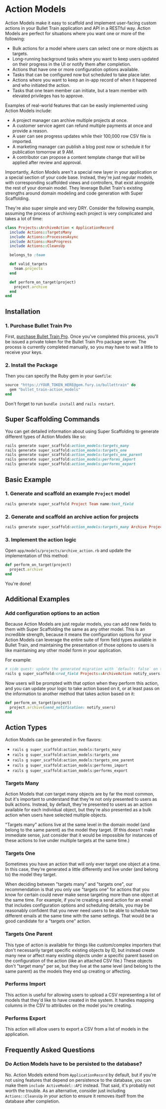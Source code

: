# Action Models

Action Models make it easy to scaffold and implement user-facing custom actions in your Bullet Train application and API in a RESTful way. Action Models are perfect for situations where you want one or more of the following:

- Bulk actions for a model where users can select one or more objects as targets.
- Long-running background tasks where you want to keep users updated on their progress in the UI or notify them after completion.
- Actions that have one or more configuration options available.
- Tasks that can be configured now but scheduled to take place later.
- Actions where you want to keep an in-app record of when it happened and who initiated the action.
- Tasks that one team member can initiate, but a team member with elevated privileges has to approve.

Examples of real-world features that can be easily implemented using Action Models include:

- A project manager can archive multiple projects at once.
- A customer service agent can refund multiple payments at once and provide a reason.
- A user can see progress updates while their 100,000 row CSV file is imported.
- A marketing manager can publish a blog post now or schedule it for publication tomorrow at 9 AM.
- A contributor can propose a content template change that will be applied after review and approval.

Importantly, Action Models aren't a special new layer in your application or a special section of your code base. Instead, they're just regular models, with corresponding scaffolded views and controllers, that exist alongside the rest of your domain model. They leverage Bullet Train's existing strengths around domain modeling and code generation with Super Scaffolding.

They're also super simple and very DRY. Consider the following example, assuming the process of archiving each project is very complicated and takes a lot of time:

```ruby
class Projects::ArchiveAction < ApplicationRecord
  include Actions::TargetsMany
  include Actions::ProcessesAsync
  include Actions::HasProgress
  include Actions::CleansUp

  belongs_to :team

  def valid_targets
    team.projects
  end

  def perform_on_target(project)
    project.archive
  end
end
```

## Installation

### 1. Purchase Bullet Train Pro

First, [purchase Bullet Train Pro](https://buy.stripe.com/aEU7vc4dBfHtfO89AV). Once you've completed this process, you'll be issued a private token for the Bullet Train Pro package server. The process is currently completed manually, so you may have to wait a little to receive your keys.

### 2. Install the Package

Then you can specify the Ruby gem in your `Gemfile`:

```ruby
source "https://YOUR_TOKEN_HERE@gem.fury.io/bullettrain" do
  gem "bullet_train-action_models"
end
```

Don't forget to run `bundle install` and `rails restart`.

## Super Scaffolding Commands

You can get detailed information about using Super Scaffolding to generate different types of Action Models like so:

```ruby
rails generate super_scaffold:action_models:targets_many
rails generate super_scaffold:action_models:targets_one
rails generate super_scaffold:action_models:targets_one_parent
rails generate super_scaffold:action_models:performs_import
rails generate super_scaffold:action_models:performs_export
```

## Basic Example

### 1. Generate and scaffold an example `Project` model

```ruby
rails generate super_scaffold Project Team name:text_field
```

### 2. Generate and scaffold an archive action for projects

```ruby
rails generate super_scaffold:action_models:targets_many Archive Project Team
```

### 3. Implement the action logic

Open `app/models/projects/archive_action.rb` and update the implementation of this method:

```ruby
def perform_on_target(project)
  project.archive
end
```

You're done!

## Additional Examples

### Add configuration options to an action

Because Action Models are just regular models, you can add new fields to them with Super Scaffolding the same as any other model. This is an incredible strength, because it means the configuration options for your Action Models can leverage the entire suite of form field types available in Bullet Train, and maintaining the presentation of those options to users is like maintaining any other model form in your application.

For example:

```ruby
# side quest: update the generated migration with `default: false` on the new boolean field.
rails g super_scaffold:crud_field Projects::ArchiveAction notify_users:boolean
```

Now users will be prompted with that option when they perform this action, and you can update your logic to take action based on it, or at least pass on the information to another method that takes action based on it:

```ruby
def perform_on_target(project)
  project.archive(send_notification: notify_users)
end
```

## Action Types

Action Models can be generated in five flavors:

- `rails g super_scaffold:action_models:targets_many`
- `rails g super_scaffold:action_models:targets_one`
- `rails g super_scaffold:action_models:targets_one_parent`
- `rails g super_scaffold:action_models:performs_import`
- `rails g super_scaffold:action_models:performs_export`

### Targets Many

Action Models that *can* target many objects are by far the most common, but it's important to understand that they're not only presented to users as bulk actions. Instead, by default, they're presented to users as an action available for each individual object, but they're also presented as a bulk action when users have selected multiple objects.

"Targets many" actions live at the same level in the domain model (and belong to the same parent) as the model they target. (If this doesn't make immediate sense, just consider that it would be impossible for instances of these actions to live under multiple targets at the same time.)

### Targets One

Sometimes you have an action that will only ever target one object at a time. In this case, they're generated a little differently and live under (and belong to) the model they target.

When deciding between "targets many" and "targets one", our recommendation is that you only use "targets one" for actions that you know for certain could never make sense targeting more than one object at the same time. For example, if you're creating a send action for an email that includes configuration options and scheduling details, you may be reasonably confident that you never need users to be able to schedule two different emails at the same time with the same settings. That would be a good candidate for a "targets one" action.

### Targets One Parent

This type of action is available for things like custom/complex importers that don't necessarily target specific existing objects by ID, but instead create many new or affect many existing objects under a specific parent based on the configuration of the action (like an attached CSV file.) These objects don't "target many" per se, but they live at the same level (and belong to the same parent) as the models they end up creating or affecting.

### Performs Import

This action is useful for allowing users to upload a CSV representing a list of models that they'd like to have created in the system. It handles mapping columns in the CSV to attributes on the model you're creating.

### Performs Export

This action will allow users to export a CSV from a list of models in the application.

## Frequently Asked Questions

### Do Action Models have to be persisted to the database?

No. Action Models extend from `ApplicationRecord` by default, but if you're not using features that depend on persistence to the database, you can make them `include ActiveModel::API` instead. That said, it's probably not worth the trouble. As an alternative, consider just including `Actions::CleansUp` in your action to ensure it removes itself from the database after completion.
